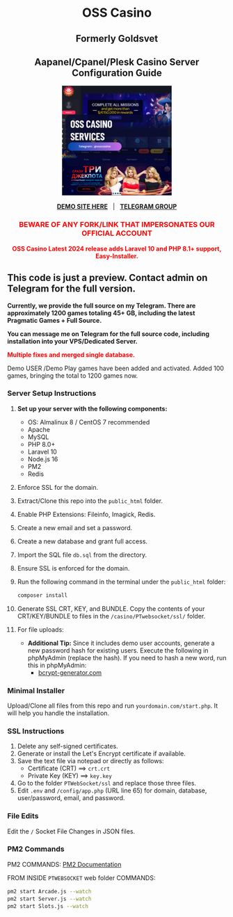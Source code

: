 <h1 align="center">OSS Casino</h1>
<h2 align="center">Formerly Goldsvet</h2>
<h2 align="center">Aapanel/Cpanel/Plesk Casino Server Configuration Guide</h2>

<p align="center">
    <img src="https://raw.githubusercontent.com/zeusbyte/goldsvet/main/slot.png" alt="OSS Casino" width="50%">
</p>

<p align="center">
    <a href="https://legacybet.xyz/" title="DEMO HERE"><strong>DEMO SITE HERE</strong></a> &nbsp; | &nbsp;
    <a href="https://t.me/goldsvetcasino1" rel="nofollow"><strong>TELEGRAM GROUP</strong></a>
</p>

<h3 align="center" style="color: #ff0000;">BEWARE OF ANY FORK/LINK THAT IMPERSONATES OUR OFFICIAL ACCOUNT</h3>

<p align="center">
    <span style="color:#ff0000"><strong>OSS Casino Latest 2024 release adds Laravel 10 and PHP 8.1+ support, Easy-Installer.</strong></span>
</p>

<h2>This code is just a preview. Contact admin on Telegram for the full version.</h2>

<p><b>Currently, we provide the full source on my Telegram. There are approximately 1200 games totaling 45+ GB, including the latest Pragmatic Games + Full Source.</b></p>
<p><b>You can message me on Telegram for the full source code, including installation into your VPS/Dedicated Server.</b></p>

<p style="color:#ff0000"><strong>Multiple fixes and merged single database.</strong></p>
<p>Demo USER /Demo Play games have been added and activated. Added 100 games, bringing the total to 1200 games now.</p>

### Server Setup Instructions

1. **Set up your server with the following components:**
    - OS: Almalinux 8 / CentOS 7 recommended
    - Apache
    - MySQL
    - PHP 8.0+
    - Laravel 10
    - Node.js 16
    - PM2
    - Redis

2. Enforce SSL for the domain.

3. Extract/Clone this repo into the `public_html` folder.

4. Enable PHP Extensions: Fileinfo, Imagick, Redis.

5. Create a new email and set a password.

6. Create a new database and grant full access.

7. Import the SQL file `db.sql` from the directory.

8. Ensure SSL is enforced for the domain.

9. Run the following command in the terminal under the `public_html` folder:
    ```bash
    composer install
    ```

10. Generate SSL CRT, KEY, and BUNDLE. Copy the contents of your CRT/KEY/BUNDLE to files in the `/casino/PTwebsocket/ssl/` folder.

11. For file uploads:
    - **Additional Tip:** Since it includes demo user accounts, generate a new password hash for existing users. Execute the following in phpMyAdmin (replace the hash). If you need to hash a new word, run this in phpMyAdmin:
        - [bcrypt-generator.com](https://bcrypt-generator.com/)

### Minimal Installer

Upload/Clone all files from this repo and run `yourdomain.com/start.php`. It will help you handle the installation.

### SSL Instructions

1. Delete any self-signed certificates.
2. Generate or install the Let's Encrypt certificate if available.
3. Save the text file via notepad or directly as follows:
    - Certificate (CRT) ==> `crt.crt`
    - Private Key (KEY) ==> `key.key`
4. Go to the folder `PTWebSocket/ssl` and replace those three files.
5. Edit `.env` and `/config/app.php` (URL line 65) for domain, database, user/password, email, and password.

### File Edits

Edit the `/` Socket File Changes in JSON files.

### PM2 Commands

PM2 COMMANDS: [PM2 Documentation](https://pm2.keymetrics.io/docs/usage/quick-start/)

FROM INSIDE `PTWEBSOCKET` web folder COMMANDS:
```bash
pm2 start Arcade.js --watch
pm2 start Server.js --watch
pm2 start Slots.js --watch
